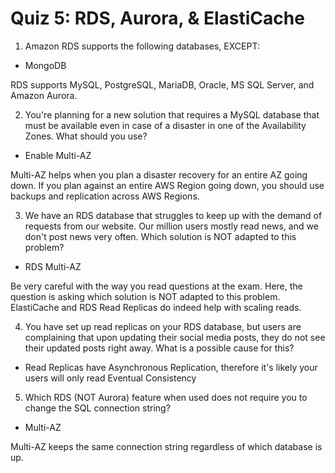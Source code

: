 # Quiz 5: RDS, Aurora, & ElastiCache

1. Amazon RDS supports the following databases, EXCEPT:

- MongoDB

RDS supports MySQL, PostgreSQL, MariaDB, Oracle, MS SQL Server, and Amazon Aurora.

2. You're planning for a new solution that requires a MySQL database that must be available even in case of a disaster in one of the Availability Zones. What should you use?

- Enable Multi-AZ

Multi-AZ helps when you plan a disaster recovery for an entire AZ going down. If you plan against an entire AWS Region going down, you should use backups and replication across AWS Regions.

3. We have an RDS database that struggles to keep up with the demand of requests from our website. Our million users mostly read news, and we don't post news very often. Which solution is NOT adapted to this problem?

- RDS Multi-AZ

Be very careful with the way you read questions at the exam. Here, the question is asking which solution is NOT adapted to this problem. ElastiCache and RDS Read Replicas do indeed help with scaling reads.

4. You have set up read replicas on your RDS database, but users are complaining that upon updating their social media posts, they do not see their updated posts right away. What is a possible cause for this?

- Read Replicas have Asynchronous Replication, therefore it's likely your users will only read Eventual Consistency

5. Which RDS (NOT Aurora) feature when used does not require you to change the SQL connection string?

- Multi-AZ

Multi-AZ keeps the same connection string regardless of which database is up.
